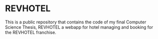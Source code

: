 # REVHOTEL
This is a public repository that contains the code of my final Computer Science Thesis, REVHOTEL a webapp for hotel managing and booking for the REVHOTEL franchise.
